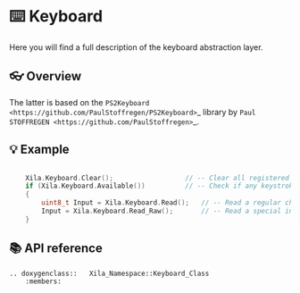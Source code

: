 # ⌨️ Keyboard

Here you will find a full description of the keyboard abstraction layer.

## 👓 Overview

The latter is based on the `PS2Keyboard <https://github.com/PaulStoffregen/PS2Keyboard>`_ library by `Paul STOFFREGEN <https://github.com/PaulStoffregen>`_.

## 💡 Example

```cpp

    Xila.Keyboard.Clear();                  // -- Clear all registered keystrokes in the buffer.
    if (Xila.Keyboard.Available())          // -- Check if any keystroke is available in the buffer.
    {
        uint8_t Input = Xila.Keyboard.Read();   // -- Read a regular character from the keyboard.
        Input = Xila.Keyboard.Read_Raw();       // -- Read a special input from the keyboard.
    }
```

## 📚 API reference

```{eval-rst}
.. doxygenclass::   Xila_Namespace::Keyboard_Class
    :members:
```